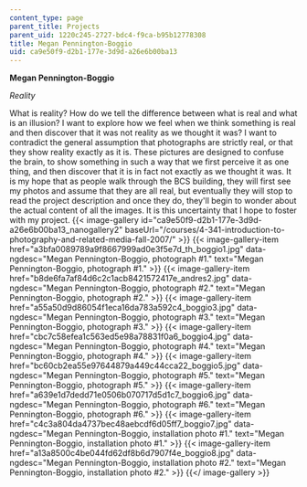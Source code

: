 ```yaml
---
content_type: page
parent_title: Projects
parent_uid: 1220c245-2727-bdc4-f9ca-b95b12778308
title: Megan Pennington-Boggio
uid: ca9e50f9-d2b1-177e-3d9d-a26e6b00ba13
---
```


**Megan Pennington-Boggio**

_Reality_

What is reality? How do we tell the difference between what is real and what is an illusion? I want to explore how we feel when we think something is real and then discover that it was not reality as we thought it was? I want to contradict the general assumption that photographs are strictly real, or that they show reality exactly as it is. These pictures are designed to confuse the brain, to show something in such a way that we first perceive it as one thing, and then discover that it is in fact not exactly as we thought it was. It is my hope that as people walk through the BCS building, they will first see my photos and assume that they are all real, but eventually they will stop to read the project description and once they do, they'll begin to wonder about the actual content of all the images. It is this uncertainty that I hope to foster with my project.
{{< image-gallery id="ca9e50f9-d2b1-177e-3d9d-a26e6b00ba13_nanogallery2" baseUrl="/courses/4-341-introduction-to-photography-and-related-media-fall-2007/" >}}
{{< image-gallery-item href="a3bfa0089789a9f8667999ad0e3f5e7d_th_boggio1.jpg" data-ngdesc="Megan Pennington-Boggio, photograph #1." text="Megan Pennington-Boggio, photograph #1." >}}
{{< image-gallery-item href="b8de6fa7af84d6c2c1acb8421572417e_andres2.jpg" data-ngdesc="Megan Pennington-Boggio, photograph #2." text="Megan Pennington-Boggio, photograph #2." >}}
{{< image-gallery-item href="a55a50d9d86054f1eca16da783a592c4_boggio3.jpg" data-ngdesc="Megan Pennington-Boggio, photograph #3." text="Megan Pennington-Boggio, photograph #3." >}}
{{< image-gallery-item href="cbc7c58efea1c563ed5e98a78831f0a6_boggio4.jpg" data-ngdesc="Megan Pennington-Boggio, photograph #4." text="Megan Pennington-Boggio, photograph #4." >}}
{{< image-gallery-item href="bc60cb2ea55e97644879a449c44cca22_boggio5.jpg" data-ngdesc="Megan Pennington-Boggio, photograph #5." text="Megan Pennington-Boggio, photograph #5." >}}
{{< image-gallery-item href="a639e1d7dedd71e0506b070717d5d1c7_boggio6.jpg" data-ngdesc="Megan Pennington-Boggio, photograph #6." text="Megan Pennington-Boggio, photograph #6." >}}
{{< image-gallery-item href="c4c3a804da4737bec48aebcdf6d05ff7_boggio7.jpg" data-ngdesc="Megan Pennington-Boggio, installation photo #1." text="Megan Pennington-Boggio, installation photo #1." >}}
{{< image-gallery-item href="a13a8500c4be044fd62df8b6d7907f4e_boggio8.jpg" data-ngdesc="Megan Pennington-Boggio, installation photo #2." text="Megan Pennington-Boggio, installation photo #2." >}}
{{</ image-gallery >}}
